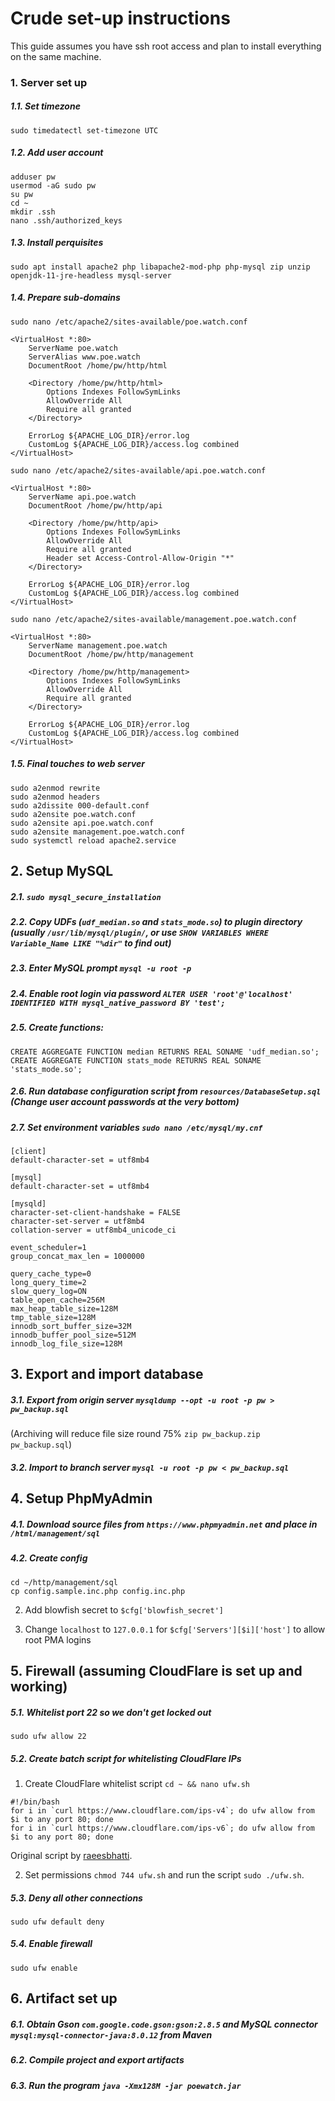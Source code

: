 # Crude set-up instructions

This guide assumes you have ssh root access and plan to install everything on the same machine.

### 1. Server set up

##### 1.1. Set timezone
```sudo timedatectl set-timezone UTC```

##### 1.2. Add user account
```
adduser pw
usermod -aG sudo pw
su pw
cd ~
mkdir .ssh
nano .ssh/authorized_keys
```

##### 1.3. Install perquisites
```sudo apt install apache2 php libapache2-mod-php php-mysql zip unzip openjdk-11-jre-headless mysql-server```

##### 1.4. Prepare sub-domains
```sudo nano /etc/apache2/sites-available/poe.watch.conf```
```
<VirtualHost *:80>
    ServerName poe.watch
    ServerAlias www.poe.watch
    DocumentRoot /home/pw/http/html

    <Directory /home/pw/http/html>
        Options Indexes FollowSymLinks
        AllowOverride All
        Require all granted
    </Directory>

    ErrorLog ${APACHE_LOG_DIR}/error.log
    CustomLog ${APACHE_LOG_DIR}/access.log combined
</VirtualHost>
```

```sudo nano /etc/apache2/sites-available/api.poe.watch.conf```
```
<VirtualHost *:80>
    ServerName api.poe.watch
    DocumentRoot /home/pw/http/api

    <Directory /home/pw/http/api>
        Options Indexes FollowSymLinks
        AllowOverride All
        Require all granted
        Header set Access-Control-Allow-Origin "*"
    </Directory>

    ErrorLog ${APACHE_LOG_DIR}/error.log
    CustomLog ${APACHE_LOG_DIR}/access.log combined
</VirtualHost>
```

```sudo nano /etc/apache2/sites-available/management.poe.watch.conf```
```
<VirtualHost *:80>
    ServerName management.poe.watch
    DocumentRoot /home/pw/http/management

    <Directory /home/pw/http/management>
        Options Indexes FollowSymLinks
        AllowOverride All
        Require all granted
    </Directory>

    ErrorLog ${APACHE_LOG_DIR}/error.log
    CustomLog ${APACHE_LOG_DIR}/access.log combined
</VirtualHost>
```

##### 1.5. Final touches to web server
```
sudo a2enmod rewrite
sudo a2enmod headers
sudo a2dissite 000-default.conf
sudo a2ensite poe.watch.conf
sudo a2ensite api.poe.watch.conf
sudo a2ensite management.poe.watch.conf
sudo systemctl reload apache2.service
```

## 2. Setup MySQL
##### 2.1. ```sudo mysql_secure_installation```

##### 2.2. Copy UDFs (`udf_median.so` and `stats_mode.so`) to plugin directory (usually `/usr/lib/mysql/plugin/`, or use `SHOW VARIABLES WHERE Variable_Name LIKE "%dir"` to find out)

##### 2.3. Enter MySQL prompt `mysql -u root -p`

##### 2.4. Enable root login via password `ALTER USER 'root'@'localhost' IDENTIFIED WITH mysql_native_password BY 'test';`

##### 2.5. Create functions:
```
CREATE AGGREGATE FUNCTION median RETURNS REAL SONAME 'udf_median.so';
CREATE AGGREGATE FUNCTION stats_mode RETURNS REAL SONAME 'stats_mode.so';
```

##### 2.6. Run database configuration script from `resources/DatabaseSetup.sql` (Change user account passwords at the very bottom)

##### 2.7. Set environment variables `sudo nano /etc/mysql/my.cnf`
```
[client]
default-character-set = utf8mb4

[mysql]
default-character-set = utf8mb4

[mysqld]
character-set-client-handshake = FALSE
character-set-server = utf8mb4
collation-server = utf8mb4_unicode_ci

event_scheduler=1
group_concat_max_len = 1000000

query_cache_type=0
long_query_time=2
slow_query_log=ON
table_open_cache=256M
max_heap_table_size=128M
tmp_table_size=128M
innodb_sort_buffer_size=32M
innodb_buffer_pool_size=512M
innodb_log_file_size=128M
```

## 3. Export and import database

##### 3.1. Export from origin server `mysqldump --opt -u root -p pw > pw_backup.sql`

(Archiving will reduce file size round 75% `zip pw_backup.zip pw_backup.sql`)

##### 3.2. Import to branch server `mysql -u root -p pw < pw_backup.sql`


## 4. Setup PhpMyAdmin

##### 4.1. Download source files from `https://www.phpmyadmin.net` and place in `/html/management/sql`

##### 4.2. Create config
```
cd ~/http/management/sql
cp config.sample.inc.php config.inc.php
```
2. Add blowfish secret to `$cfg['blowfish_secret']`

3. Change `localhost` to `127.0.0.1` for `$cfg['Servers'][$i]['host']` to allow root PMA logins

## 5. Firewall (assuming CloudFlare is set up and working)

##### 5.1. Whitelist port 22 so we don't get locked out
`sudo ufw allow 22`

##### 5.2. Create batch script for whitelisting CloudFlare IPs
1. Create CloudFlare whitelist script `cd ~ && nano ufw.sh`
```
#!/bin/bash
for i in `curl https://www.cloudflare.com/ips-v4`; do ufw allow from $i to any port 80; done
for i in `curl https://www.cloudflare.com/ips-v6`; do ufw allow from $i to any port 80; done
```

Original script by [raeesbhatti](https://gist.github.com/raeesbhatti/e336ab920ab523335937).

2. Set permissions `chmod 744 ufw.sh` and run the script `sudo ./ufw.sh`.

##### 5.3. Deny all other connections
`sudo ufw default deny`

##### 5.4. Enable firewall
`sudo ufw enable`

## 6. Artifact set up

##### 6.1. Obtain Gson `com.google.code.gson:gson:2.8.5` and MySQL connector `mysql:mysql-connector-java:8.0.12` from Maven

##### 6.2. Compile project and export artifacts

##### 6.3. Run the program `java -Xmx128M -jar poewatch.jar`

